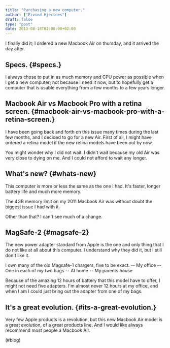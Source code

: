 ```yaml
---
title: "Purchasing a new computer."
author: ["Eivind Hjertnes"]
draft: false
type: "post"
date: 2013-08-18T02:00:00+02:00
---
```


I finally did it; I ordered a new Macbook Air on thursday, and it
arrived the day after.


## Specs. {#specs.}

I always chose to put in as much memory and CPU power as possible when I
get a new computer; not because I need it now, but to hopefully get a
computer that is usable everything from a few months to a few years
longer.


## Macbook Air vs Macbook Pro with a retina screen. {#macbook-air-vs-macbook-pro-with-a-retina-screen.}

I have been going back and forth on this issue many times during the
last few months, and I decided to go for a new Air. First of all, I
might have ordered a retina model if the new retina models have been out
by now.

You might wonder why I did not wait. I didn't wait because my old Air
was very close to dying on me. And I could not afford to wait any
longer.


## What's new? {#whats-new}

This computer is more or less the same as the one I had. It's faster,
longer battery life and much more memory.

The 4GB memory limit on my 2011 Macbook Air was without doubt the
biggest issue I had with it.

Other than that? I can't see much of a change.


## MagSafe-2 {#magsafe-2}

The new power adapter standard from Apple is the one and only thing that
I do not like at all about this computer. I understand why they did it,
but I still don't like it.

I own many of the old Magsafe-1 chargers, five to be exact. -- My office
-- One in each of my two bags -- At home -- My parents house

Because of the amazing 12 hours of battery that this model have to
offer, I might not need five adapters. I'm almost never 12 hours at my
office, and when I am I could just bring out the adapter from one of my
bags.


## It's a great evolution. {#its-a-great-evolution.}

Very few Apple products is a revolution, but this new Macbook Air model
is a great evolution, of a great products line. And I would like always
recommend most people a Macbook Air.

(#blog)
